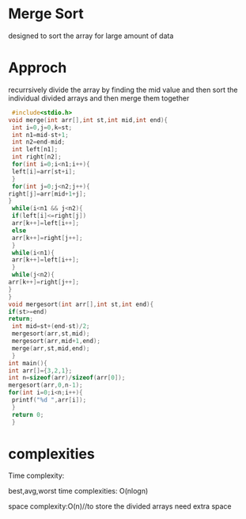 # Merge Sort 

designed to sort the array for large amount of data

# Approch

recurrsively divide the array by finding the mid value and then sort the individual divided arrays and then merge them together

```C
 #include<stdio.h>
void merge(int arr[],int st,int mid,int end){
 int i=0,j=0,k=st;
 int n1=mid-st+1;
 int n2=end-mid;
 int left[n1];
 int right[n2];
 for(int i=0;i<n1;i++){
 left[i]=arr[st+i];
 }
 for(int j=0;j<n2;j++){
right[j]=arr[mid+1+j];
}
 while(i<n1 && j<n2){
 if(left[i]<=right[j])
 arr[k++]=left[i++];
 else
 arr[k++]=right[j++];
 }
 while(i<n1){
 arr[k++]=left[i++];
 }
 while(j<n2){
arr[k++]=right[j++];
}
}
void mergesort(int arr[],int st,int end){
if(st>=end)
return;
 int mid=st+(end-st)/2;
 mergesort(arr,st,mid);
 mergesort(arr,mid+1,end);
 merge(arr,st,mid,end);
 }
int main(){
int arr[]={3,2,1};
int n=sizeof(arr)/sizeof(arr[0]);
mergesort(arr,0,n-1);
for(int i=0;i<n;i++){
 printf("%d ",arr[i]);
 }
 return 0;
 }
 ```

# complexities

Time complexity:

best,avg,worst time complexities: O(nlogn)

space complexity:O(n)//to store the divided arrays need extra space
